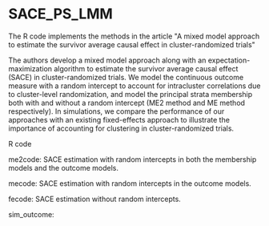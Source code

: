 # SACE_PS_LMM

The R code implements the methods in the article 
"A mixed model approach to estimate the survivor average causal effect in cluster-randomized trials"

The authors develop a mixed model approach along with an expectation-maximization algorithm to estimate the survivor average causal effect (SACE) in cluster-randomized trials. We model the continuous outcome measure with a random intercept to account for intracluster correlations due to cluster-level randomization, and model the principal strata membership both with and without a random intercept (ME2 method and ME method respectively). In simulations, we compare the performance of our approaches with an existing fixed-effects approach to illustrate the importance of accounting for clustering in cluster-randomized trials.

R code

me2code: SACE estimation with random intercepts in both the membership models and the outcome models.

mecode: SACE estimation with random intercepts in the outcome models.

fecode: SACE estimation without random intercepts.

sim_outcome: 
